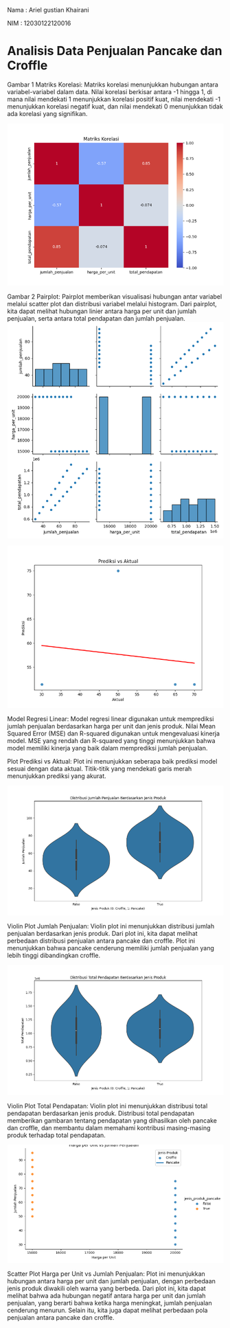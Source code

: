 Nama : Ariel gustian Khairani

NIM : 12030122120016
# Analisis Data Penjualan Pancake dan Croffle


Gambar 1 
Matriks Korelasi: Matriks korelasi menunjukkan hubungan antara variabel-variabel dalam data. Nilai korelasi berkisar antara -1 hingga 1, di mana nilai mendekati 1 menunjukkan korelasi positif kuat, nilai mendekati -1 menunjukkan korelasi negatif kuat, dan nilai mendekati 0 menunjukkan tidak ada korelasi yang signifikan.

![alt_text](https://github.com/ArielGustianKhairani/TUGASUAS-ARIELGUSTIANKHAIRANI-AKUNTANSI-0016/blob/main/Figure_1.png?raw=true) 

Gambar 2 
Pairplot: Pairplot memberikan visualisasi hubungan antar variabel melalui scatter plot dan distribusi variabel melalui histogram. Dari pairplot, kita dapat melihat hubungan linier antara harga per unit dan jumlah penjualan, serta antara total pendapatan dan jumlah penjualan.
![alt text](https://github.com/ArielGustianKhairani/TUGASUAS-ARIELGUSTIANKHAIRANI-AKUNTANSI-0016/blob/main/Figure_2.png?raw=true)



![alt text](https://github.com/ArielGustianKhairani/TUGASUAS-ARIELGUSTIANKHAIRANI-AKUNTANSI-0016/blob/main/Figure_3.png?raw=true)

Model Regresi Linear: Model regresi linear digunakan untuk memprediksi jumlah penjualan berdasarkan harga per unit dan jenis produk. Nilai Mean Squared Error (MSE) dan R-squared digunakan untuk mengevaluasi kinerja model. MSE yang rendah dan R-squared yang tinggi menunjukkan bahwa model memiliki kinerja yang baik dalam memprediksi jumlah penjualan.

Plot Prediksi vs Aktual: Plot ini menunjukkan seberapa baik prediksi model sesuai dengan data aktual. Titik-titik yang mendekati garis merah menunjukkan prediksi yang akurat.

![alt text](https://github.com/ArielGustianKhairani/TUGASUAS-ARIELGUSTIANKHAIRANI-AKUNTANSI-0016/blob/main/Figure_4.png?raw=true)

Violin Plot Jumlah Penjualan: Violin plot ini menunjukkan distribusi jumlah penjualan berdasarkan jenis produk. Dari plot ini, kita dapat melihat perbedaan distribusi penjualan antara pancake dan croffle. Plot ini menunjukkan bahwa pancake cenderung memiliki jumlah penjualan yang lebih tinggi dibandingkan croffle.

![alt text](https://github.com/ArielGustianKhairani/TUGASUAS-ARIELGUSTIANKHAIRANI-AKUNTANSI-0016/blob/main/Figure_5.png?raw=true)

Violin Plot Total Pendapatan: Violin plot ini menunjukkan distribusi total pendapatan berdasarkan jenis produk. Distribusi total pendapatan memberikan gambaran tentang pendapatan yang dihasilkan oleh pancake dan croffle, dan membantu dalam memahami kontribusi masing-masing produk terhadap total pendapatan.

![alt text](https://github.com/ArielGustianKhairani/TUGASUAS-ARIELGUSTIANKHAIRANI-AKUNTANSI-0016/blob/main/Figure_6.png?raw=true)

Scatter Plot Harga per Unit vs Jumlah Penjualan: Plot ini menunjukkan hubungan antara harga per unit dan jumlah penjualan, dengan perbedaan jenis produk diwakili oleh warna yang berbeda. Dari plot ini, kita dapat melihat bahwa ada hubungan negatif antara harga per unit dan jumlah penjualan, yang berarti bahwa ketika harga meningkat, jumlah penjualan cenderung menurun. Selain itu, kita juga dapat melihat perbedaan pola penjualan antara pancake dan croffle.
